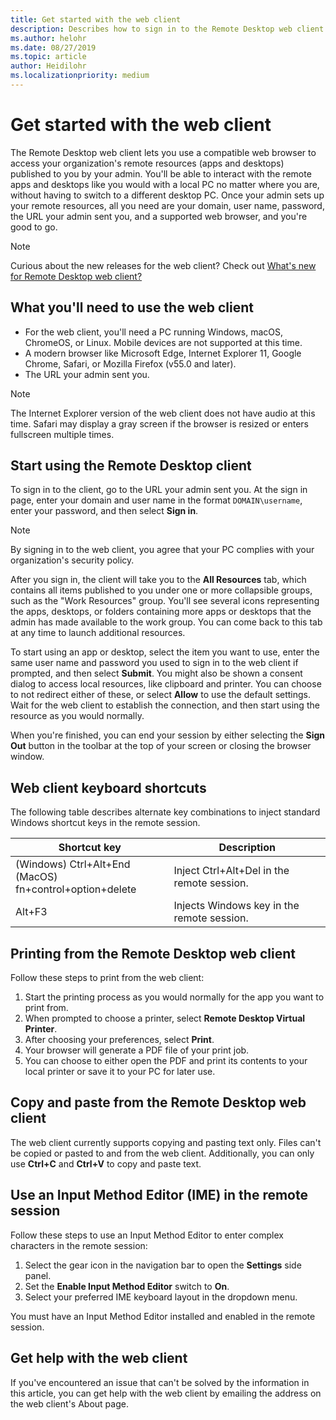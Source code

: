 ```yaml
---
title: Get started with the web client
description: Describes how to sign in to the Remote Desktop web client.
ms.author: helohr
ms.date: 08/27/2019
ms.topic: article
author: Heidilohr
ms.localizationpriority: medium
---
```

# Get started with the web client

The Remote Desktop web client lets you use a compatible web browser to access your organization's remote resources (apps and desktops) published to you by your admin. You'll be able to interact with the remote apps and desktops like you would with a local PC no matter where you are, without having to switch to a different desktop PC. Once your admin sets up your remote resources, all you need are your domain, user name, password, the URL your admin sent you, and a supported web browser, and you're good to go.

>[!NOTE]
>Curious about the new releases for the web client? Check out [What's new for Remote Desktop web client?](web-client-whatsnew.md)

## What you'll need to use the web client

* For the web client, you'll need a PC running Windows, macOS, ChromeOS, or Linux. Mobile devices are not supported at this time.
* A modern browser like Microsoft Edge, Internet Explorer 11, Google Chrome, Safari, or Mozilla Firefox (v55.0 and later).
* The URL your admin sent you.

>[!NOTE]
>The Internet Explorer version of the web client does not have audio at this time.
>Safari may display a gray screen if the browser is resized or enters fullscreen multiple times.

## Start using the Remote Desktop client

To sign in to the client, go to the URL your admin sent you. At the sign in page, enter your domain and user name in the format ```DOMAIN\username```, enter your password, and then select **Sign in**.

>[!NOTE]
>By signing in to the web client, you agree that your PC complies with your organization's security policy.

After you sign in, the client will take you to the **All Resources** tab, which contains all items published to you under one or more collapsible groups, such as the "Work Resources" group. You'll see several icons representing the apps, desktops, or folders containing more apps or desktops that the admin has made available to the work group. You can come back to this tab at any time to launch additional resources.

To start using an app or desktop, select the item you want to use, enter the same user name and password you used to sign in to the web client if prompted, and then select **Submit**. You might also be shown a consent dialog to access local resources, like clipboard and printer. You can choose to not redirect either of these, or select **Allow** to use the default settings. Wait for the web client to establish the connection, and then start using the resource as you would normally.

When you're finished, you can end your session by either selecting the **Sign Out** button in the toolbar at the top of your screen or closing the browser window.

## Web client keyboard shortcuts

The following table describes alternate key combinations to inject standard Windows shortcut keys in the remote session.

|Shortcut key |Description |
|-------------|------------|
|(Windows) Ctrl+Alt+End</br>(MacOS) fn+control+option+delete|Inject Ctrl+Alt+Del in the remote session.|
|Alt+F3       |Injects Windows key in the remote session.|    

## Printing from the Remote Desktop web client

Follow these steps to print from the web client:

1. Start the printing process as you would normally for the app you want to print from.
2. When prompted to choose a printer, select **Remote Desktop Virtual Printer**.
3. After choosing your preferences, select **Print**.
4. Your browser will generate a PDF file of your print job.
5. You can choose to either open the PDF and print its contents to your local printer or save it to your PC for later use.

## Copy and paste from the Remote Desktop web client

The web client currently supports copying and pasting text only. Files can't be copied or pasted to and from the web client. Additionally, you can only use **Ctrl+C** and **Ctrl+V** to copy and paste text.

## Use an Input Method Editor (IME) in the remote session

Follow these steps to use an Input Method Editor to enter complex characters in the remote session:

1. Select the gear icon in the navigation bar to open the **Settings** side panel.
2. Set the **Enable Input Method Editor** switch to **On**.
3. Select your preferred IME keyboard layout in the dropdown menu.

You must have an Input Method Editor installed and enabled in the remote session.

## Get help with the web client

If you've encountered an issue that can't be solved by the information in this article, you can get help with the web client by emailing the address on the web client's About page.

